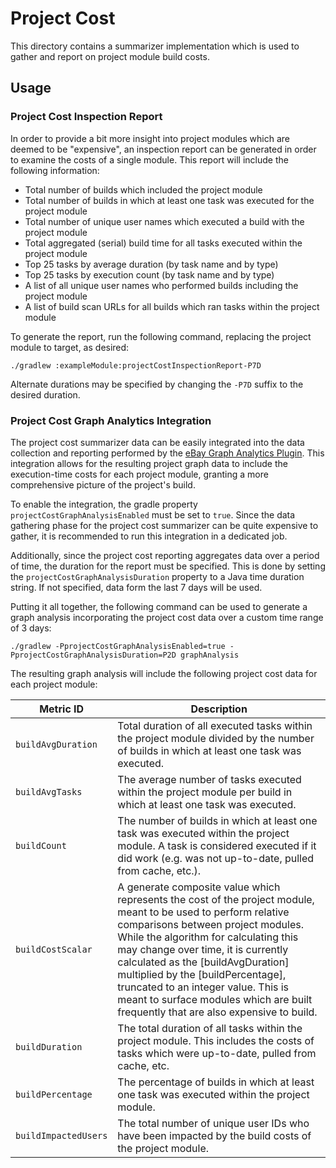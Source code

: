 # Project Cost

This directory contains a summarizer implementation which is used to gather and report on project
module build costs.

## Usage

### Project Cost Inspection Report

In order to provide a bit more insight into project modules which are deemed to be "expensive", an
inspection report can be generated in order to examine the costs of a single module.  This report
will include the following information:
- Total number of builds which included the project module
- Total number of builds in which at least one task was executed for the project module
- Total number of unique user names which executed a build with the project module
- Total aggregated (serial) build time for all tasks executed within the project module
- Top 25 tasks by average duration (by task name and by type)
- Top 25 tasks by execution count (by task name and by type)
- A list of all unique user names who performed builds including the project module
- A list of build scan URLs for all builds which ran tasks within the project module

To generate the report, run the following command, replacing the project module to target,
as desired:

```
./gradlew :exampleModule:projectCostInspectionReport-P7D
```

Alternate durations may be specified by changing the `-P7D` suffix to the desired duration.

### Project Cost Graph Analytics Integration

The project cost summarizer data can be easily integrated into the data collection and reporting
performed by the [eBay Graph Analytics Plugin](https://github.com/eBay/graph-analytics-plugin).
This integration allows for the resulting project graph data to include the execution-time
costs for each project module, granting a more comprehensive picture of the project's build.

To enable the integration, the gradle property `projectCostGraphAnalysisEnabled` must be
set to `true`.  Since the data gathering phase for the project cost summarizer can be quite
expensive to gather, it is recommended to run this integration in a dedicated job.

Additionally, since the project cost reporting aggregates data over a period of time, the
duration for the report must be specified.  This is done by setting the
`projectCostGraphAnalysisDuration` property to a Java time duration string.  If not specified,
data form the last 7 days will be used.

Putting it all together, the following command can be used to generate a graph analysis
incorporating the project cost data over a custom time range of 3 days:

```
./gradlew -PprojectCostGraphAnalysisEnabled=true -PprojectCostGraphAnalysisDuration=P2D graphAnalysis 
```

The resulting graph analysis will include the following project cost data for each project module:

| Metric ID            | Description                                                                                                                                                                                                                                                                                                                                                                                                                                   |
|----------------------|-----------------------------------------------------------------------------------------------------------------------------------------------------------------------------------------------------------------------------------------------------------------------------------------------------------------------------------------------------------------------------------------------------------------------------------------------|
| `buildAvgDuration`   | Total duration of all executed tasks within the project module divided by the number of builds in which at least one task was executed.                                                                                                                                                                                                                                                                                                       |
| `buildAvgTasks`      | The average number of tasks executed within the project module per build in which at least one task was executed.                                                                                                                                                                                                                                                                                                                             |
| `buildCount`         | The number of builds in which at least one task was executed within the project module.  A task is considered executed if it did work (e.g. was not up-to-date, pulled from cache, etc.).                                                                                                                                                                                                                                                     |
| `buildCostScalar`    | A generate composite value which represents the cost of the project module, meant to be used to perform relative comparisons between project modules.  While the algorithm for calculating this may change over time, it is currently calculated as the [buildAvgDuration] multiplied by the [buildPercentage], truncated to an integer value.  This is meant to surface modules which are built frequently that are also expensive to build. |
| `buildDuration`      | The total duration of all tasks within the project module.  This includes the costs of tasks which were up-to-date, pulled from cache, etc.                                                                                                                                                                                                                                                                                                   |
| `buildPercentage`    | The percentage of builds in which at least one task was executed within the project module.                                                                                                                                                                                                                                                                                                                                                   |
| `buildImpactedUsers` | The total number of unique user IDs who have been impacted by the build costs of the project module.                                                                                                                                                                                                                                                                                                                                          |

